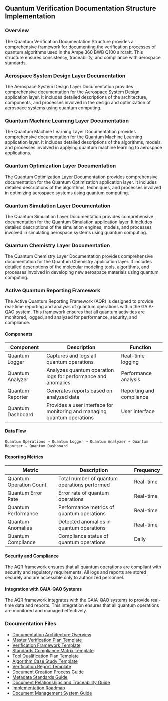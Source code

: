 ## Quantum Verification Documentation Structure Implementation

### Overview

The Quantum Verification Documentation Structure provides a comprehensive framework for documenting the verification processes of quantum algorithms used in the Ampel360 BWB Q100 aircraft. This structure ensures consistency, traceability, and compliance with aerospace standards.


### Aerospace System Design Layer Documentation
The Aerospace System Design Layer Documentation provides comprehensive documentation for the Aerospace System Design application layer. It includes detailed descriptions of the architecture, components, and processes involved in the design and optimization of aerospace systems using quantum computing.

### Quantum Machine Learning Layer Documentation
The Quantum Machine Learning Layer Documentation provides comprehensive documentation for the Quantum Machine Learning application layer. It includes detailed descriptions of the algorithms, models, and processes involved in applying quantum machine learning to aerospace applications.

### Quantum Optimization Layer Documentation
The Quantum Optimization Layer Documentation provides comprehensive documentation for the Quantum Optimization application layer. It includes detailed descriptions of the algorithms, techniques, and processes involved in optimizing aerospace systems using quantum computing.

### Quantum Simulation Layer Documentation
The Quantum Simulation Layer Documentation provides comprehensive documentation for the Quantum Simulation application layer. It includes detailed descriptions of the simulation engines, models, and processes involved in simulating aerospace systems using quantum computing.

### Quantum Chemistry Layer Documentation
The Quantum Chemistry Layer Documentation provides comprehensive documentation for the Quantum Chemistry application layer. It includes detailed descriptions of the molecular modeling tools, algorithms, and processes involved in developing new aerospace materials using quantum computing.

### Active Quantum Reporting Framework
The Active Quantum Reporting Framework (AQR) is designed to provide real-time reporting and analysis of quantum operations within the GAIA-QAO system. This framework ensures that all quantum activities are monitored, logged, and analyzed for performance, security, and compliance.

#### Components
| Component | Description | Function
|-----|-----|-----
| Quantum Logger | Captures and logs all quantum operations | Real-time logging
| Quantum Analyzer | Analyzes quantum operation logs for performance and anomalies | Performance analysis
| Quantum Reporter | Generates reports based on analyzed data | Reporting and compliance
| Quantum Dashboard | Provides a user interface for monitoring and managing quantum operations | User interface

#### Data Flow
```plaintext
Quantum Operations → Quantum Logger → Quantum Analyzer → Quantum Reporter → Quantum Dashboard
```

#### Reporting Metrics
| Metric | Description | Frequency
|-----|-----|-----
| Quantum Operation Count | Total number of quantum operations performed | Real-time
| Quantum Error Rate | Error rate of quantum operations | Real-time
| Quantum Performance | Performance metrics of quantum operations | Real-time
| Quantum Anomalies | Detected anomalies in quantum operations | Real-time
| Quantum Compliance | Compliance status of quantum operations | Daily

#### Security and Compliance
The AQR framework ensures that all quantum operations are compliant with security and regulatory requirements. All logs and reports are stored securely and are accessible only to authorized personnel.

#### Integration with GAIA-QAO Systems
The AQR framework integrates with the GAIA-QAO systems to provide real-time data and reports. This integration ensures that all quantum operations are monitored and managed effectively.

### Documentation Files

- [Documentation Architecture Overview](./overview.md)
- [Master Verification Plan Template](../templates/master-verification-plan.md)
- [Verification Framework Template](../templates/verification-framework.md)
- [Standards Compliance Matrix Template](../templates/standards-compliance-matrix.md)
- [Tool Qualification Plan Template](../templates/tool-qualification-plan.md)
- [Algorithm Case Study Template](../templates/algorithm-case-study.md)
- [Verification Report Template](../templates/verification-report.md)
- [Document Creation Process Guide](../templates/document-creation-process.md)
- [Metadata Standards Guide](../templates/metadata-standards.md)
- [Document Relationships and Traceability Guide](../templates/document-relationships.md)
- [Implementation Roadmap](../templates/implementation-roadmap.md)
- [Document Management System Guide](../templates/document-management-system.md)
